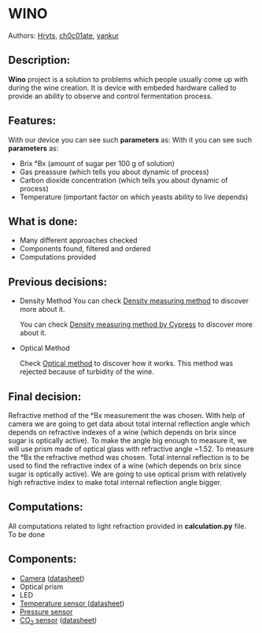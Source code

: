 # WINO
Authors: [Hryts](https://github.com/Hryts), [ch0c01ate](https://github.com/ch0c01ate), [yankur](https://github.com/yankur)
## Description:

**Wino** project is a solution to problems which people usually come up with during the wine creation. It is device with embeded hardware called to provide an ability to observe and control fermentation process. 



## Features:

With our device you can see such **parameters** as:
With it you can see such **parameters** as:

- Brix °Bx (amount of sugar per 100 g of solution)
- Gas preassure (which tells you about dynamic of process)
- Carbon dioxide concentration (which tells you about dynamic of process)
- Temperature (important factor on which yeasts ability to live depends)


## What is done:
- Many different approaches checked
- Components found, filtered and ordered
- Computations provided
 
## Previous decisions:

- Density Method
  You can check [Density measuring method](https://github.com/ch0c01ate/wino/blob/master/presentations/Measuring%20Density.ppt) to discover more about it.


  You can check [Density measuring method by Cypress](https://github.com/ch0c01ate/wino/blob/master/presentations/Measuring%20Density.ppt) to discover more about it.

- Optical Method

  Check [Optical method](https://github.com/ch0c01ate/wino/blob/master/presentations/Optical%20Method.pptx) to discover how it works. This method was rejected because of turbidity of the wine.




## Final decision:

Refractive method of the °Bx measurement the  was chosen. With help of camera we are going to get data about total internal reflection angle which depends on refractive indexes of a wine (which depends on brix since sugar is optically active). To make the angle big enough to measure it, we will use prism made of optical glass with refractive angle ~1.52.
To measure the °Bx the refractive method was chosen. Total internal reflection is to be used to find the refractive index of a wine (which depends on brix since sugar is optically active). We are going to use optical prism with relatively high refractive index to make total internal reflection angle bigger.



## Computations:

All computations related to light refraction provided in **calculation.py** file.
To be done



## Components:
- [Camera](https://www.sparkfun.com/products/15430)  ([datasheet](https://cdn.sparkfun.com/assets/0/b/0/e/d/LI-IMX219-MIPI-FF-NANO_SPEC.pdf))
- Optical prism 
- LED
- [Temperature sensor ](https://www.sparkfun.com/products/11050)([datasheet](https://cdn.sparkfun.com/datasheets/Sensors/Temp/DS18B20.pdf))
- [Pressure sensor](https://www.mondaykids.com/monday-kids-3-3-45-5v-digital-barometric-pressure-sensor-module-liquid-water-level-controller-board-0-45-40kpa-for-arduino.html) 
- [CO<sub>2</sub> sensor](https://www.sumozade.com/bmp180-digital-air-pressure-sensor-199) ([datasheet](https://learn.sparkfun.com/tutorials/bmp180-barometric-pressure-sensor-hookup-))
